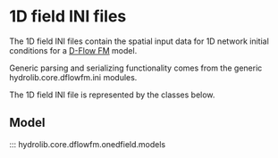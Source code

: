# 1D field INI files
The 1D field INI files contain the spatial input data for 1D network initial conditions
for a [D-Flow FM](glossary.md#d-flow-fm) model.

Generic parsing and serializing functionality comes from the generic hydrolib.core.dflowfm.ini modules.

The 1D field INI file is represented by the classes below.

## Model
::: hydrolib.core.dflowfm.onedfield.models